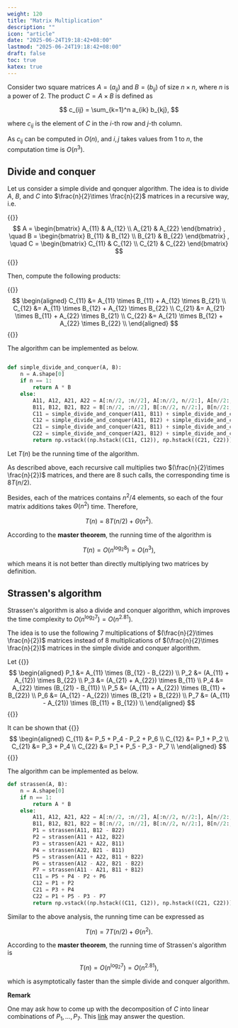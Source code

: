 ```yaml
---
weight: 120
title: "Matrix Multiplication"
description: ""
icon: "article"
date: "2025-06-24T19:18:42+08:00"
lastmod: "2025-06-24T19:18:42+08:00"
draft: false
toc: true
katex: true
---
```


Consider two square matrices $A=(a_{ij})$ and $B=(b_{ij})$ of size $n \times n$, where $n$ is a power of 2. The product $C=A \times B$ is defined as

$$
c_{ij} = \sum_{k=1}^n a_{ik} b_{kj},
$$

where $c_{ij}$ is the element of $C$ in the $i$-th row and $j$-th column.

As $c_{ij}$ can be computed in $O(n)$, and $i, j$ takes values from $1$ to $n$, the computation time is $O(n^3)$.

## Divide and conquer

Let us consider a simple divide and qonquer algorithm. The idea is to divide $A$, $B$, and $C$ into $\frac{n}{2}\times \frac{n}{2}$ matrices in a recursive way, i.e. 

{{<katex>}}
$$
A = \begin{bmatrix}
A_{11} & A_{12} \\
A_{21} & A_{22}
\end{bmatrix}
, \quad
B = \begin{bmatrix}
B_{11} & B_{12} \\
B_{21} & B_{22}
\end{bmatrix}
, \quad
C = \begin{bmatrix}
C_{11} & C_{12} \\
C_{21} & C_{22}
\end{bmatrix}
$$
{{</katex>}}

Then, compute the following products:

{{<katex>}}
$$
\begin{aligned}
C_{11}  &= A_{11} \times B_{11} + A_{12} \times B_{21} \\
C_{12}  &= A_{11} \times B_{12} + A_{12} \times B_{22} \\
C_{21}  &= A_{21} \times B_{11} + A_{22} \times B_{21} \\
C_{22}  &= A_{21} \times B_{12} + A_{22} \times B_{22} \\
\end{aligned}
$$
{{</katex>}}

The algorithm can be implemented as below.

```python

def simple_divide_and_conquer(A, B):
    n = A.shape[0]
    if n == 1:
        return A * B
    else:
        A11, A12, A21, A22 = A[:n//2, :n//2], A[:n//2, n//2:], A[n//2:, :n//2], A[n//2:, n//2:]
        B11, B12, B21, B22 = B[:n//2, :n//2], B[:n//2, n//2:], B[n//2:, :n//2], B[n//2:, n//2:]
        C11 = simple_divide_and_conquer(A11, B11) + simple_divide_and_conquer(A12, B21)
        C12 = simple_divide_and_conquer(A11, B12) + simple_divide_and_conquer(A12, B22)
        C21 = simple_divide_and_conquer(A21, B11) + simple_divide_and_conquer(A22, B21)
        C22 = simple_divide_and_conquer(A21, B12) + simple_divide_and_conquer(A22, B22)
        return np.vstack((np.hstack((C11, C12)), np.hstack((C21, C22))))
```
Let $T(n)$ be the running time of the algorithm. 

As described above, each recursive call multiplies two $(\frac{n}{2}\times \frac{n}{2})$ matrices, and there are $8$ such calls, the corresponding time is $8T(n/2)$. 

Besides, each of the matrices contains $n^2/4$ elements, so each of the four matrix additions takes $\Theta(n^2)$ time. Therefore,

$$T(n) = 8T(n/2) + \Theta(n^2).$$

According to the **master theorem**, the running time of the algorithm is 

$$T(n) = O(n^{\log_2 8}) = O(n^3),$$

which means it is not better than directly multiplying two matrices by definition. 

## Strassen's algorithm

Strassen's algorithm is also a divide and conquer algorithm, which improves the time complexity to $O(n^{\log_2 7}) = O(n^{2.81})$. 

The idea is to use the following 7 multiplications of $(\frac{n}{2}\times \frac{n}{2})$ matrices instead of 8 multiplications of $(\frac{n}{2}\times \frac{n}{2})$ matrices in the simple divide and conquer algorithm.

Let 
{{<katex>}}
$$
\begin{aligned}
P_1 &= A_{11} \times (B_{12} - B_{22}) \\
P_2 &= (A_{11} + A_{12}) \times B_{22} \\
P_3 &= (A_{21} + A_{22}) \times B_{11} \\
P_4 &= A_{22} \times (B_{21} - B_{11}) \\
P_5 &= (A_{11} + A_{22}) \times (B_{11} + B_{22}) \\
P_6 &= (A_{12} - A_{22}) \times (B_{21} + B_{22}) \\
P_7 &= (A_{11} - A_{21}) \times (B_{11} + B_{12}) \\
\end{aligned}
$$
{{</katex>}}

It can be shown that 
{{<katex>}}
$$
\begin{aligned}
C_{11}  &= P_5 + P_4 - P_2 + P_6 \\
C_{12}  &= P_1 + P_2 \\
C_{21}  &= P_3 + P_4 \\
C_{22}  &= P_1 + P_5 - P_3 - P_7 \\
\end{aligned}
$$
{{</katex>}}

The algorithm can be implemented as below.

```python
def strassen(A, B):
    n = A.shape[0]
    if n == 1:
        return A * B
    else:
        A11, A12, A21, A22 = A[:n//2, :n//2], A[:n//2, n//2:], A[n//2:, :n//2], A[n//2:, n//2:]
        B11, B12, B21, B22 = B[:n//2, :n//2], B[:n//2, n//2:], B[n//2:, :n//2], B[n//2:, n//2:]
        P1 = strassen(A11, B12 - B22)
        P2 = strassen(A11 + A12, B22)
        P3 = strassen(A21 + A22, B11)
        P4 = strassen(A22, B21 - B11)
        P5 = strassen(A11 + A22, B11 + B22)
        P6 = strassen(A12 - A22, B21 - B22)
        P7 = strassen(A11 - A21, B11 + B12)
        C11 = P5 + P4 - P2 + P6
        C12 = P1 + P2
        C21 = P3 + P4
        C22 = P1 + P5 - P3 - P7
        return np.vstack((np.hstack((C11, C12)), np.hstack((C21, C22))))
```

Similar to the above analysis, the running time can be expressed as

$$T(n) = 7T(n/2) + \Theta(n^2).$$

According to the **master theorem**, the running time of Strassen's algorithm is 

$$T(n) = O(n^{\log_2 7}) = O(n^{2.81}),$$

which is asymptotically faster than the simple divide and conquer algorithm.

**Remark**

One may ask how to come up with the decomposition of $C$ into linear combinations of $P_1, ..., P_7$. This [link](https://cs.stackexchange.com/a/130028) may answer the question.